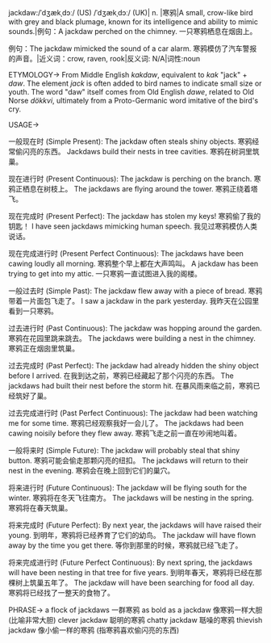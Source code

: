jackdaw:/ˈdʒækˌdɔː/ (US) /ˈdʒækˌdɔː/ (UK)| n. |寒鸦|A small, crow-like bird with grey and black plumage, known for its intelligence and ability to mimic sounds.|例句：A jackdaw perched on the chimney. 一只寒鸦栖息在烟囱上。

例句：The jackdaw mimicked the sound of a car alarm. 寒鸦模仿了汽车警报的声音。|近义词：crow, raven, rook|反义词: N/A|词性:noun


ETYMOLOGY->
From Middle English *kakdaw*, equivalent to *kak* "jack" + *daw*.  The element *jack* is often added to bird names to indicate small size or youth. The word "daw" itself comes from Old English *dawe*, related to Old Norse *dökkvi*, ultimately from a Proto-Germanic word imitative of the bird's cry.

USAGE->

一般现在时 (Simple Present):
The jackdaw often steals shiny objects. 寒鸦经常偷闪亮的东西。
Jackdaws build their nests in tree cavities. 寒鸦在树洞里筑巢。

现在进行时 (Present Continuous):
The jackdaw is perching on the branch. 寒鸦正栖息在树枝上。
The jackdaws are flying around the tower. 寒鸦正绕着塔飞。

现在完成时 (Present Perfect):
The jackdaw has stolen my keys! 寒鸦偷了我的钥匙！
I have seen jackdaws mimicking human speech. 我见过寒鸦模仿人类说话。

现在完成进行时 (Present Perfect Continuous):
The jackdaws have been cawing loudly all morning. 寒鸦整个早上都在大声鸣叫。
A jackdaw has been trying to get into my attic. 一只寒鸦一直试图进入我的阁楼。

一般过去时 (Simple Past):
The jackdaw flew away with a piece of bread. 寒鸦带着一片面包飞走了。
I saw a jackdaw in the park yesterday. 我昨天在公园里看到一只寒鸦。

过去进行时 (Past Continuous):
The jackdaw was hopping around the garden. 寒鸦在花园里跳来跳去。
The jackdaws were building a nest in the chimney. 寒鸦正在烟囱里筑巢。

过去完成时 (Past Perfect):
The jackdaw had already hidden the shiny object before I arrived. 在我到达之前，寒鸦已经藏起了那个闪亮的东西。
The jackdaws had built their nest before the storm hit. 在暴风雨来临之前，寒鸦已经筑好了巢。

过去完成进行时 (Past Perfect Continuous):
The jackdaw had been watching me for some time. 寒鸦已经观察我好一会儿了。
The jackdaws had been cawing noisily before they flew away. 寒鸦飞走之前一直在吵闹地叫着。

一般将来时 (Simple Future):
The jackdaw will probably steal that shiny button. 寒鸦可能会偷走那颗闪亮的纽扣。
The jackdaws will return to their nest in the evening. 寒鸦会在晚上回到它们的巢穴。

将来进行时 (Future Continuous):
The jackdaw will be flying south for the winter. 寒鸦将在冬天飞往南方。
The jackdaws will be nesting in the spring. 寒鸦将在春天筑巢。

将来完成时 (Future Perfect):
By next year, the jackdaws will have raised their young. 到明年，寒鸦将已经养育了它们的幼鸟。
The jackdaw will have flown away by the time you get there. 等你到那里的时候，寒鸦就已经飞走了。

将来完成进行时 (Future Perfect Continuous):
By next spring, the jackdaws will have been nesting in that tree for five years. 到明年春天，寒鸦将已经在那棵树上筑巢五年了。
The jackdaw will have been searching for food all day. 寒鸦将已经找了一整天的食物了。


PHRASE->
a flock of jackdaws 一群寒鸦
as bold as a jackdaw 像寒鸦一样大胆 (比喻非常大胆)
clever jackdaw 聪明的寒鸦
chatty jackdaw 聒噪的寒鸦
thievish jackdaw 像小偷一样的寒鸦 (指寒鸦喜欢偷闪亮的东西)
